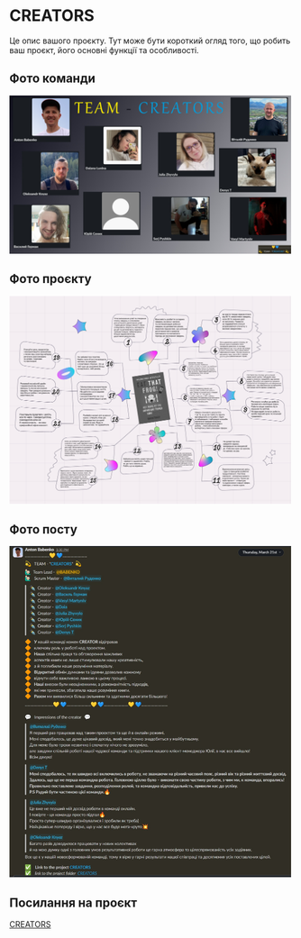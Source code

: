 # CREATORS

Це опис вашого проєкту. Тут може бути короткий огляд того, що робить ваш проєкт, його основні функції та особливості.

## Фото команди

<img src="https://github.com/Neoversity/first-team-project-softskills-/blob/main/CREATORS.jpg" alt="Фото команди" width="500">


## Фото проєкту

<img src="https://github.com/Neoversity/first-team-project-softskills-/blob/main/Creators_1.jpg" alt="Фото проєкту" width="500">


## Фото посту

<img src="https://github.com/Neoversity/first-team-project-softskills-/blob/main/Post.jpg" alt="Фото посту" width="500">

## Посилання на проєкт

[CREATORS](https://drive.google.com/drive/u/0/folders/1FnFzYrr47Hu-Iz7UFlfchC64ikTrl4wu)



